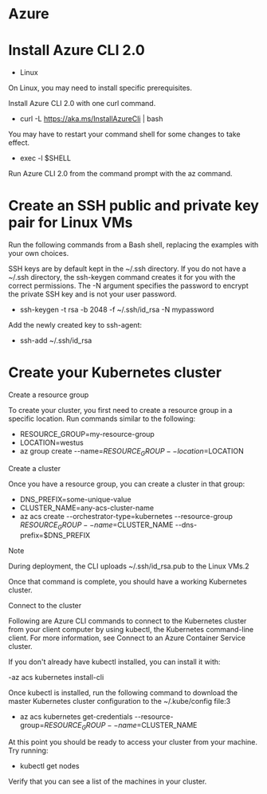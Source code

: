 # Azure

# Install Azure CLI 2.0

- Linux

On Linux, you may need to install specific prerequisites.

Install Azure CLI 2.0 with one curl command.

- curl -L https://aka.ms/InstallAzureCli | bash

You may have to restart your command shell for some changes to take effect.

- exec -l $SHELL

Run Azure CLI 2.0 from the command prompt with the az command.

# Create an SSH public and private key pair for Linux VMs

Run the following commands from a Bash shell, replacing the examples with your own choices.

SSH keys are by default kept in the ~/.ssh directory. If you do not have a ~/.ssh directory, the ssh-keygen command creates it for you with the correct permissions. The -N argument specifies the password to encrypt the private SSH key and is not your user password.

- ssh-keygen -t rsa -b 2048 -f ~/.ssh/id_rsa -N mypassword

Add the newly created key to ssh-agent:

-  ssh-add ~/.ssh/id_rsa

# Create your Kubernetes cluster

Create a resource group

To create your cluster, you first need to create a resource group in a specific location. Run commands similar to the following:

- RESOURCE_GROUP=my-resource-group
- LOCATION=westus
- az group create --name=$RESOURCE_GROUP --location=$LOCATION

Create a cluster

Once you have a resource group, you can create a cluster in that group:

- DNS_PREFIX=some-unique-value
- CLUSTER_NAME=any-acs-cluster-name
- az acs create --orchestrator-type=kubernetes --resource-group $RESOURCE_GROUP --name=$CLUSTER_NAME --dns-prefix=$DNS_PREFIX

Note

During deployment, the CLI uploads ~/.ssh/id_rsa.pub to the Linux VMs.2

Once that command is complete, you should have a working Kubernetes cluster.

Connect to the cluster

Following are Azure CLI commands to connect to the Kubernetes cluster from your client computer by using kubectl, the Kubernetes command-line client. For more information, see Connect to an Azure Container Service cluster.

If you don't already have kubectl installed, you can install it with:

-az acs kubernetes install-cli

Once kubectl is installed, run the following command to download the master Kubernetes cluster configuration to the ~/.kube/config file:3

- az acs kubernetes get-credentials --resource-group=$RESOURCE_GROUP --name=$CLUSTER_NAME

At this point you should be ready to access your cluster from your machine. Try running:

- kubectl get nodes

Verify that you can see a list of the machines in your cluster.
